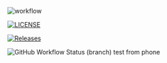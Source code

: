 ![workflow](https://github.com/PimeTandas/SEM/actions/workflows/main.yml/badge.svg)

[![LICENSE](https://img.shields.io/github/license/PimeTandas/SEM.svg?style=flat-square)](https://github.com/PimeTandas/SEM/master/LICENSE)

[![Releases](https://img.shields.io/github/release/PimeTandas/SEM/all.svg?style=flat-square)](https://github.com/PimeTandas/SEM/releases)

![GitHub Workflow Status (branch)](https://img.shields.io/github/workflow/status/PimeTandas/actions/develop?style=flat-square)
test from phone 